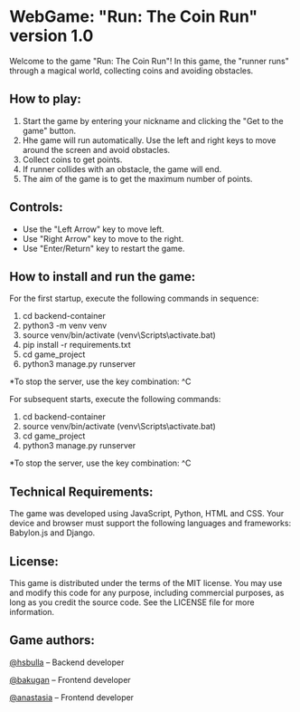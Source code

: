 # WebGame: "Run: The Coin Run" version 1.0
Welcome to the game "Run: The Coin Run"! In this game, the "runner runs" through a magical world, collecting coins and avoiding obstacles.

## How to play:
1. Start the game by entering your nickname and clicking the "Get to the game" button.
2. Нhe game will run automatically. Use the left and right keys to move around the screen and avoid obstacles.
3. Collect coins to get points.
4. If runner collides with an obstacle, the game will end.
5. The aim of the game is to get the maximum number of points.

## Controls:
* Use the "Left Arrow" key to move left.
* Use "Right Arrow" key to move to the right.
* Use "Enter/Return" key to restart the game.

## How to install and run the game:

For the first startup, execute the following commands in sequence:
1. cd backend-container
2. python3 -m venv venv
3. source venv/bin/activate (venv\Scripts\activate.bat)
4. pip install -r requirements.txt
5. cd game_project
6. python3 manage.py runserver

*To stop the server, use the key combination: ^C

For subsequent starts, execute the following commands:
1. cd backend-container
2. source venv/bin/activate (venv\Scripts\activate.bat)
3. cd game_project
4. python3 manage.py runserver

*To stop the server, use the key combination: ^C

## Technical Requirements:
The game was developed using JavaScript, Python, HTML and CSS. Your device and browser must support the following languages and frameworks: Babylon.js and Django.

## License:
This game is distributed under the terms of the MIT license. You may use and modify this code for any purpose, including commercial purposes, as long as you credit the source code. See the LICENSE file for more information.

## Game authors:
[@hsbulla](https://github.com/hsbulla) – Backend developer

[@bakugan](https://github.com/Bakugan74) – Frontend developer

[@anastasia](https://github.com/Anastasia-Led) – Frontend developer
